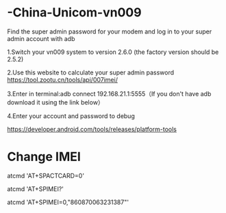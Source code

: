 # -China-Unicom-vn009
Find the super admin password for your modem and log in to your super admin account with adb 

1.Switch your vn009 system to version 2.6.0 (the factory version should be 2.5.2)

2.Use this website to calculate your super admin password https://tool.zootu.cn/tools/api/007imei/

3.Enter in terminal:adb connect 192.168.21.1:5555（If you don't have adb download it using the link below）

4.Enter your account and password to debug 

https://developer.android.com/tools/releases/platform-tools
# Change IMEI 

atcmd 'AT+SPACTCARD=0'

atcmd 'AT+SPIMEI?'

atcmd 'AT+SPIMEI=0,"860870063231387"'
 
